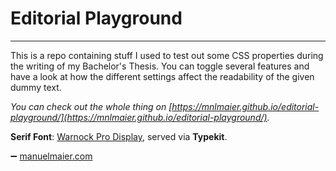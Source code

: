 # Editorial Playground
---
This is a repo containing stuff I used to test out some CSS properties during the writing of my Bachelor's Thesis. You can toggle several features and have a look at how the different settings affect the readability of the given dummy text.

*You can check out the whole thing on [https://mnlmaier.github.io/editorial-playground/](https://mnlmaier.github.io/editorial-playground/).*

**Serif Font**: [Warnock Pro Display](https://typekit.com/fonts/warnock), served via **Typekit**.

➖ [manuelmaier.com](http://www.manuelmaier.com)
